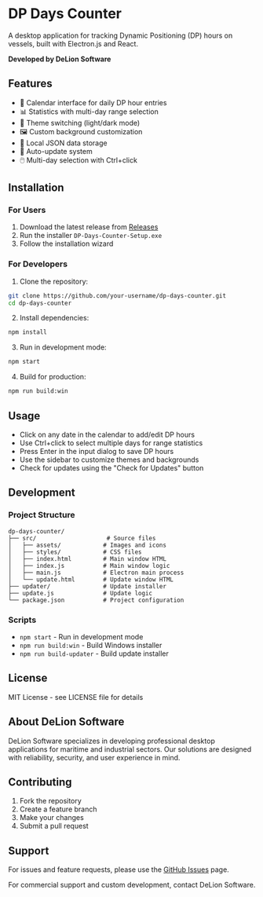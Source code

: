 # DP Days Counter

A desktop application for tracking Dynamic Positioning (DP) hours on vessels, built with Electron.js and React.

**Developed by DeLion Software**

## Features

- 📅 Calendar interface for daily DP hour entries
- 📊 Statistics with multi-day range selection
- 🎨 Theme switching (light/dark mode)
- 🖼️ Custom background customization
- 💾 Local JSON data storage
- 🔄 Auto-update system
- 🖱️ Multi-day selection with Ctrl+click

## Installation

### For Users

1. Download the latest release from [Releases](https://github.com/your-username/dp-days-counter/releases)
2. Run the installer `DP-Days-Counter-Setup.exe`
3. Follow the installation wizard

### For Developers

1. Clone the repository:
```bash
git clone https://github.com/your-username/dp-days-counter.git
cd dp-days-counter
```

2. Install dependencies:
```bash
npm install
```

3. Run in development mode:
```bash
npm start
```

4. Build for production:
```bash
npm run build:win
```

## Usage

- Click on any date in the calendar to add/edit DP hours
- Use Ctrl+click to select multiple days for range statistics
- Press Enter in the input dialog to save DP hours
- Use the sidebar to customize themes and backgrounds
- Check for updates using the "Check for Updates" button

## Development

### Project Structure

```
dp-days-counter/
├── src/                    # Source files
│   ├── assets/            # Images and icons
│   ├── styles/            # CSS files
│   ├── index.html         # Main window HTML
│   ├── index.js           # Main window logic
│   ├── main.js            # Electron main process
│   └── update.html        # Update window HTML
├── updater/               # Update installer
├── update.js              # Update logic
└── package.json           # Project configuration
```

### Scripts

- `npm start` - Run in development mode
- `npm run build:win` - Build Windows installer
- `npm run build-updater` - Build update installer

## License

MIT License - see LICENSE file for details

## About DeLion Software

DeLion Software specializes in developing professional desktop applications for maritime and industrial sectors. Our solutions are designed with reliability, security, and user experience in mind.

## Contributing

1. Fork the repository
2. Create a feature branch
3. Make your changes
4. Submit a pull request

## Support

For issues and feature requests, please use the [GitHub Issues](https://github.com/your-username/dp-days-counter/issues) page.

For commercial support and custom development, contact DeLion Software. 